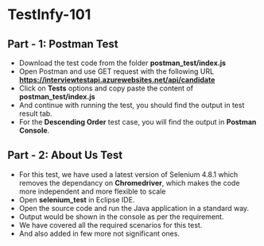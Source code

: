 # TestInfy-101

##  Part - 1: Postman Test

 - Download the test code from the folder **postman_test/index.js**
 - Open Postman and use GET request with the following URL **https://interviewtestapi.azurewebsites.net/api/candidate**
 - Click on **Tests** options and copy paste the content of **postman_test/index.js**
 - And continue with running the test, you should find the output in test result tab. 
 - For the **Descending Order** test case, you will find the output in **Postman Console**.

 ## Part - 2: About Us Test 

 - For this test, we have used a latest version of Selenium 4.8.1 which removes the dependancy on **Chromedriver**, which makes the code more independent and more flexible to scale
 - Open **selenium_test** in Eclipse IDE.
 - Open the source code and run the Java application in a standard way.
 - Output would be shown in the console as per the requirement.
 - We have covered all the required scenarios for this test.
 - And also added in few more not significant ones.
